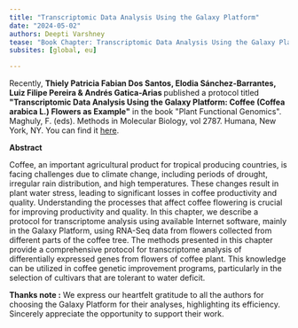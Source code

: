 ```yaml
---
title: "Transcriptomic Data Analysis Using the Galaxy Platform"
date: "2024-05-02"
authors: Deepti Varshney
tease: "Book Chapter: Transcriptomic Data Analysis Using the Galaxy Platform: Coffee (Coffea arabica L.) Flowers as Example"
subsites: [global, eu]

---
```


Recently, <b>Thiely Patricia Fabian Dos Santos, Elodia Sánchez-Barrantes, Luiz Filipe Pereira & Andrés Gatica-Arias </b> published a protocol titled <b>"Transcriptomic Data Analysis Using the Galaxy Platform: Coffee (Coffea arabica L.) Flowers as Example"</b> in the book "Plant Functional Genomics". Maghuly, F. (eds). Methods in Molecular Biology, vol 2787. Humana, New York, NY. You can find it [here](https://doi.org/10.1007/978-1-0716-3778-4_15).


**Abstract**

Coffee, an important agricultural product for tropical producing countries, is facing challenges due to climate change, including periods of drought, irregular rain distribution, and high temperatures. These changes result in plant water stress, leading to significant losses in coffee productivity and quality. Understanding the processes that affect coffee flowering is crucial for improving productivity and quality. In this chapter, we describe a protocol for transcriptome analysis using available Internet software, mainly in the Galaxy Platform, using RNA-Seq data from flowers collected from different parts of the coffee tree. The methods presented in this chapter provide a comprehensive protocol for transcriptome analysis of differentially expressed genes from flowers of coffee plant. This knowledge can be utilized in coffee genetic improvement programs, particularly in the selection of cultivars that are tolerant to water deficit.

**Thanks note :** We express our heartfelt gratitude to all the authors for choosing the Galaxy Platform for their analyses, highlighting its efficiency. Sincerely appreciate the opportunity to support their work. 